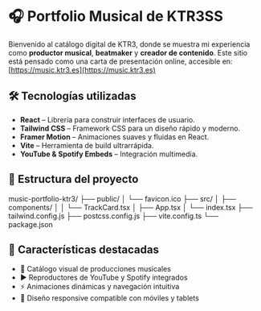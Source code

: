 # 🎧 Portfolio Musical de KTR3SS

Bienvenido al catálogo digital de KTR3, donde se muestra mi experiencia como **productor musical**, **beatmaker** y **creador de contenido**. Este sitio está pensado como una carta de presentación online, accesible en: [https://music.ktr3.es](https://music.ktr3.es)

## 🛠 Tecnologías utilizadas

- **React** – Librería para construir interfaces de usuario.
- **Tailwind CSS** – Framework CSS para un diseño rápido y moderno.
- **Framer Motion** – Animaciones suaves y fluidas en React.
- **Vite** – Herramienta de build ultrarrápida.
- **YouTube & Spotify Embeds** – Integración multimedia.

## 📁 Estructura del proyecto

music-portfolio-ktr3/
├── public/
│ └── favicon.ico
├── src/
│ ├── components/
│ │ └── TrackCard.tsx
│ ├── App.tsx
│ └── index.tsx
├── tailwind.config.js
├── postcss.config.js
├── vite.config.ts
└── package.json

## 📌 Características destacadas

- 🎵 Catálogo visual de producciones musicales
- ▶️ Reproductores de YouTube y Spotify integrados
- ⚡ Animaciones dinámicas y navegación intuitiva
- 📱 Diseño responsive compatible con móviles y tablets
